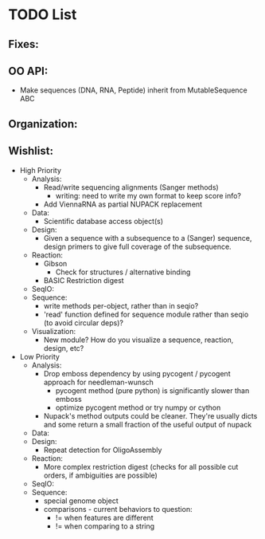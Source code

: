 # TODO List

## Fixes:

## OO API:
* Make sequences (DNA, RNA, Peptide) inherit from MutableSequence ABC

## Organization:

## Wishlist:
* High Priority
    * Analysis:
        * Read/write sequencing alignments (Sanger methods)
            * writing: need to write my own format to keep score info?
        * Add ViennaRNA as partial NUPACK replacement
    * Data:
        * Scientific database access object(s)
    * Design:
        * Given a sequence with a subsequence to a (Sanger) sequence,
          design primers to give full coverage of the subsequence.
    * Reaction:
        * Gibson
            * Check for structures / alternative binding
        * BASIC Restriction digest
    * SeqIO:
    * Sequence:
        * write methods per-object, rather than in seqio?
        * 'read' function defined for sequence module rather than seqio (to
          avoid circular deps)?
    * Visualization:
        * New module? How do you visualize a sequence, reaction, design, etc?
* Low Priority
    * Analysis:
        * Drop emboss dependency by using pycogent / pycogent approach for needleman-wunsch
            * pycogent method (pure python) is significantly slower than emboss
            * optimize pycogent method or try numpy or cython
        * Nupack's method outputs could be cleaner. They're usually dicts and
          some return a small fraction of the useful output of nupack
    * Data:
    * Design:
        * Repeat detection for OligoAssembly
    * Reaction:
        * More complex restriction digest (checks for all possible cut orders,
        if ambiguities are possible)
    * SeqIO:
    * Sequence:
        * special genome object
        * comparisons - current behaviors to question:
            * != when features are different
            * != when comparing to a string
